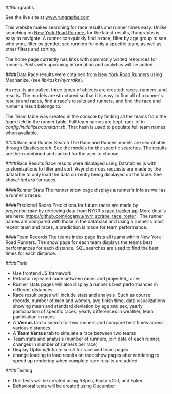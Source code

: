 ##Rungraphs

See the live site at <a href="http://www.rungraphs.com" target=_blank>www.rungraphs.com</a>

This website makes searching for race results and runner times easy. Unlike searching on <a href="http://web2.nyrrc.org/cgi-bin/start.cgi/aes-programs/results/resultsarchive.htm" target=_blank>New York Road Runners</a> for the latest results, Rungraphs is easy to navigate. A runner can quickly find a race, filter by age group to see who won, filter by gender, see runners for only a specific team, as well as other filters and sorting.

The home page currently has links with commonly visited resources for runners. Posts with upcoming information and analytics will be added.

####Data
Race results were obtained from <a href="http://web2.nyrrc.org/cgi-bin/start.cgi/aes-programs/results/resultsarchive.htm" target=_blank>New York Road Runners</a> using Mechanize. (see *lib/tasks/nyrr.rake*).

As results are pulled, three types of objects are created: races, runners, and results. The models are structured so that it is easy to find all of a runner's results and races, find a race's results and runners, and find the race and runner a result belongs to.

The Team table was created in the console by finding all the teams from the *team* field in the runner table. Full team names are kept track of in *config/initializer/constant.rb*. That hash is used to populate full team names when available.

####Race and Runner Search
The Race and Runner models are searchable through Elasticsearch. See the models for the specific searches. The results are then combined and ranked for the user to choose.

####Race Results
Race results were displayed using Datatables.js with customizations to filter and sort. Asynchonrous requests are made by the datatable to only load the data currently being displayed on the table. See *show.html.erb* for races.

####Runner Stats
The runner *show* page displays a runner's info as well as a runner's races.

####Predicted Races
Predictions for future races are made by *projection.rake* by retrieving data from NYRR's <a href="http://liveresults.nyrr.org/" target=_blank>race tracker api</a> More details are here: <a href="https://github.com/loganyu/nyrr_scrape_race_roster " target=_blank>https://github.com/loganyu/nyrr_scrape_race_roster </a>. The runner names are compared with those in the database and using a runner's most recent team and races, a prediction is made for team performance.

####Team Records
The teams index page lists all teams within New York Road Runners. The show page for each team displays the teams best performances for each distance. SQL searches are used to find the best times for each distance.

####Todo
-	Use frontend JS framework
-	Refactor repeated code between races and projected_races
-   Runner stats pages will also display a runner's best performances in different distances
-   Race result pages will include stats and analysis. Such as course records, number of men and women, avg finish time, data visualizations showing mean and standard deviation by age and sex, yearly participation of specific races, yearly differences in weather, team particiation in races
-   A **Versus** tab to search for two runners and compare best times across various distances
-   A **Team Versus** tab to simulate a race between two teams
-   Team stats and analysis (number of runners, join date of each runner, changes in number of runners per race)
-   Display Options/Infinite scroll for race and team pages
-   change loading to load results on race show pages after rendering to speed up rendering when complete race results are added

####Testing
-   Unit tests will be created using RSpec, FactoryGirl, and Faker.
-   Behavioral tests will be created using Cucumber
